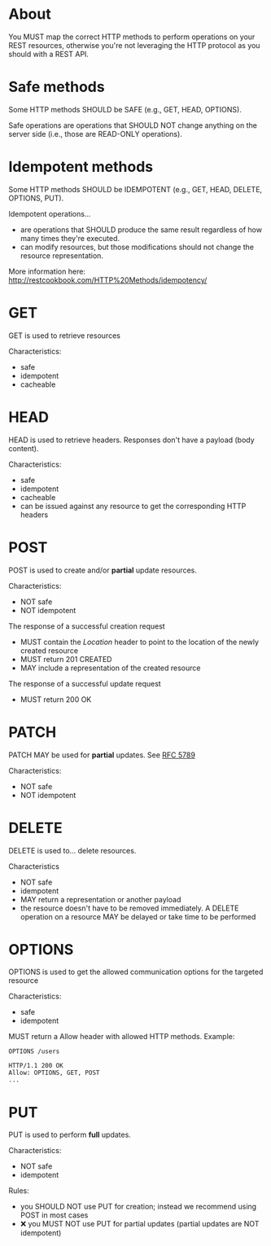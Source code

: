 # About
You MUST map the correct HTTP methods to perform operations on your REST resources, otherwise you're not leveraging the HTTP protocol as you should with a REST API.

# Safe methods
Some HTTP methods SHOULD be SAFE (e.g., GET, HEAD, OPTIONS).

Safe operations are operations that SHOULD NOT change anything on the server side (i.e., those are READ-ONLY operations).

# Idempotent methods
Some HTTP methods SHOULD be IDEMPOTENT (e.g., GET, HEAD, DELETE, OPTIONS, PUT).

Idempotent operations...
* are operations that SHOULD produce the same result regardless of how many times they're executed.
* can modify resources, but those modifications should not change the resource representation. 

More information here: http://restcookbook.com/HTTP%20Methods/idempotency/

# GET
GET is used to retrieve resources

Characteristics:
* safe
* idempotent
* cacheable

# HEAD
HEAD is used to retrieve headers. Responses don't have a payload (body content).

Characteristics:
* safe
* idempotent
* cacheable
* can be issued against any resource to get the corresponding HTTP headers

# POST
POST is used to create and/or **partial** update resources.

Characteristics:
* NOT safe
* NOT idempotent

The response of a successful creation request
* MUST contain the _Location_ header to point to the location of the newly created resource
* MUST return 201 CREATED
* MAY include a representation of the created resource

The response of a successful update request
* MUST return 200 OK

# PATCH
PATCH MAY be used for **partial** updates. See [RFC 5789](https://tools.ietf.org/html/rfc5789)

Characteristics:
* NOT safe
* NOT idempotent

# DELETE
DELETE is used to... delete resources.

Characteristics
* NOT safe
* idempotent
* MAY return a representation or another payload
* the resource doesn't have to be removed immediately. A DELETE operation on a resource MAY be delayed or take time to be performed

# OPTIONS
OPTIONS is used to get the allowed communication options for the targeted resource

Characteristics:
* safe
* idempotent

MUST return a Allow header with allowed HTTP methods. Example:

```
OPTIONS /users
 
HTTP/1.1 200 OK
Allow: OPTIONS, GET, POST
...
```

# PUT
PUT is used to perform **full** updates.

Characteristics:
* NOT safe
* idempotent

Rules:
* you SHOULD NOT use PUT for creation; instead we recommend using POST in most cases
* :x: you MUST NOT use PUT for partial updates (partial updates are NOT idempotent)